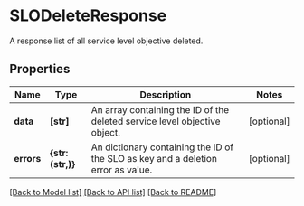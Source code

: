 # SLODeleteResponse

A response list of all service level objective deleted.

## Properties
Name | Type | Description | Notes
------------ | ------------- | ------------- | -------------
**data** | **[str]** | An array containing the ID of the deleted service level objective object. | [optional] 
**errors** | **{str: (str,)}** | An dictionary containing the ID of the SLO as key and a deletion error as value. | [optional] 

[[Back to Model list]](README.md#documentation-for-models) [[Back to API list]](README.md#documentation-for-api-endpoints) [[Back to README]](README.md)


